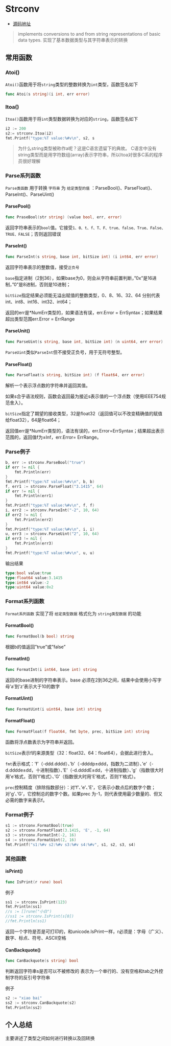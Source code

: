 # Strconv

- [源码地址](./main)

> implements conversions to and from string representations of basic data types.
> 实现了基本数据类型与其字符串表示的转换

## 常用函数

### Atoi()

`Atoi()`函数用于将`string`类型的整数转换为`int`类型，函数签名如下

```go
func Atoi(s string)(i int, err error)
```

### Itoa()

`Itoa()`函数用于将`int`类型数据转换为对应的`string`，函数签名如下

```go
i2 := 200
s2:= strconv.Itoa(i2)
fmt.Printf("type:%T value:%#v\n", s2, s
```

> 为什么string类型被称作a呢？这是C语言遗留下的典故。
> C语言中没有string类型而是用字符数组(array)表示字符串，所以Itoa对很多C系的程序员很好理解

### Parse系列函数

`Parse类函数` 用于转换 `字符串` 为 `给定类型的值` ：ParseBool()、ParseFloat()、ParseInt()、ParseUint()

#### ParsePool()

```go
func PraseBool(str string) (value bool, err, error)
```

返回字符串表示的`bool`值。它接受`1、0、t、f、T、F、true、false、True、False、TRUE、FALSE`；否则返回错误

#### ParseInt()

```go
func ParseInt(s string, base int, bitSize int) (i int64, err error)
```

返回字符串表示的整数值，接受`正负号`

`base`指定进制（2到36），如果base为0，则会从字符串前置判断，”0x”是16进制，”0”是8进制，否则是10进制；

`bitSize`指定结果必须能无溢出赋值的整数类型，0、8、16、32、64 分别代表 int、int8、int16、int32、int64；

返回的err是*NumErr类型的，如果语法有误，err.Error = ErrSyntax；如果结果超出类型范围err.Error = ErrRange

#### ParseUnit()

```go
func ParseUint(s string, base int, bitSize int) (n uint64, err error)
```

`ParseUint`类似`ParseInt`但不接受正负号，用于无符号整型。

#### ParseFloat()

```go
func ParseFloat(s string, bitSize int) (f float64, err error)
```

解析一个表示浮点数的字符串并返回其值。

如果s合乎语法规则，函数会返回最为接近s表示值的一个浮点数（使用IEEE754规范舍入）。

`bitSize`指定了期望的接收类型，32是float32（返回值可以不改变精确值的赋值给float32），64是float64；

返回值err是*NumErr类型的，语法有误的，err.Error=ErrSyntax；结果超出表示范围的，返回值f为±Inf，err.Error= ErrRange。

### Parse例子

```go
b, err := strconv.ParseBool("true")
if err != nil {
    fmt.Println(err)
}
fmt.Printf("type:%T value:%#v\n", b, b)
f, err1 := strconv.ParseFloat("3.1415", 64)
if err != nil {
    fmt.Println(err1)
}
fmt.Printf("type:%T value:%#v\n", f, f)
i, err2 := strconv.ParseInt("-2", 10, 64)
if err2 != nil {
    fmt.Println(err2)
}
fmt.Printf("type:%T value:%#v\n", i, i)
u, err3 := strconv.ParseUint("2", 10, 64)
if err3 != nil {
    fmt.Println(err3)
}
fmt.Printf("type:%T value:%#v\n", u, u)
```

输出结果

```go
type:bool value:true
type:float64 value:3.1415
type:int64 value:-2
type:uint64 value:0x2
```

### Format系列函数

`Format系列函数` 实现了将 `给定类型数据` 格式化为 `string类型数据` 的功能

#### FormatBool()

```go
func FormatBool(b bool) string
```

根据b的值返回”true”或”false”

#### FormatInt()

```go
func FormatInt(i int64, base int) string
```

返回i的base进制的字符串表示。base 必须在2到36之间，结果中会使用小写字母’a’到’z’表示大于10的数字

#### FormatUint()

```go
func FormatUint(i uint64, base int) string
```

#### FormatFloat()

```go
func FormatFloat(f float64, fmt byte, prec, bitSize int) string
```

函数将浮点数表示为字符串并返回。

`bitSize`表示f的来源类型（32：float32、64：float64），会据此进行舍入。

`fmt`表示格式：’f’（-ddd.dddd）、’b’（-ddddp±ddd，指数为二进制）、’e’（-d.dddde±dd，十进制指数）、’E’（-d.ddddE±dd，十进制指数）、’g’（指数很大时用’e’格式，否则’f’格式）、’G’（指数很大时用’E’格式，否则’f’格式）。

`prec`控制精度（排除指数部分）：对’f’、’e’、’E’，它表示小数点后的数字个数；对’g’、’G’，它控制总的数字个数。如果prec 为-1，则代表使用最少数量的、但又必需的数字来表示f。

### Format例子

```go
s1 := strconv.FormatBool(true)
s2 := strconv.FormatFloat(3.1415, 'E', -1, 64)
s3 := strconv.FormatInt(-2, 16)
s4 := strconv.FormatUint(2, 16)
fmt.Printf("s1:%#v s2:%#v s3:%#v s4:%#v", s1, s2, s3, s4)
```

### 其他函数

#### isPrint()

```go
func IsPrint(r rune) bool
```

例子

```go
ss1 := strconv.IsPrint(123)
fmt.Println(ss1)
//s := []rune("小白")
//ss1 := strconv.IsPrint(s[0])
//fmt.Println(ss1)
```

返回一个字符是否是可打印的，和unicode.IsPrint一样，r必须是：字母（广义）、数字、标点、符号、ASCII空格

#### CanBackquote()

```go
func CanBackquote(s string) bool
```

判断返回字符串s是否可以不被修改的
表示为一个单行的、没有空格和tab之外控制字符的反引号字符串

例子

```go
s2 := "xiao bai"
ss2 := strconv.CanBackquote(s2)
fmt.Println(ss2)
```

## 个人总结

主要讲述了类型之间如何进行转换以及回转换